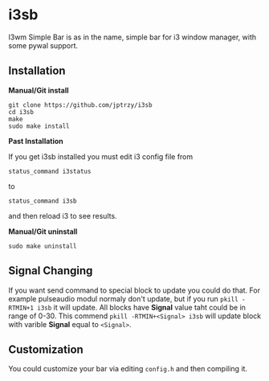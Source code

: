 # i3sb
I3wm Simple Bar is as in the name, simple bar for i3 window manager, with some pywal support.

## Installation

**Manual/Git install**
```
git clone https://github.com/jptrzy/i3sb
cd i3sb
make
sudo make install
```

**Past Installation**

If you get i3sb installed you must edit i3 config file 
from
```
status_command i3status
```
to
```
status_command i3sb
```
and then reload i3 to see results.

**Manual/Git uninstall**
```
sudo make uninstall
```

## Signal Changing

If you want send command to special block to update you could do that. For example pulseaudio modul normaly don't update, but if you run `pkill -RTMIN+1 i3sb` it will update. All blocks have **Signal** value taht could be in range of 0-30. This commend `pkill -RTMIN+<Signal> i3sb` will update block with varible **Signal** equal to `<Signal>`.

## Customization

You could customize your bar via editing `config.h` and then compiling it.


